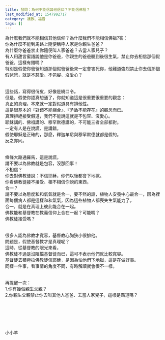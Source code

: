 ```yaml
---
title: 發問：為何不能信其他信仰？不能信佛祖？
last_modified_at: 1547992717
category: 護教、福音
tags: []
---
```


<p>為什麼我們就不能相信其他信仰？為什麼我們不能相信佛祖?<!--more-->答：<br/>你為什麼不能到馬路上隨便稱呼人家是你親生爸爸？<br/>為什麼你爸爸禁止你隨便叫人家爸爸？去當人家兒子？<br/>有人用甜言蜜語說他是你爸爸，你親生的爸爸聽到後很生氣，禁止你去相信那個假爸爸，這樣有錯嗎？<br/>特別是假使你爸爸知道那個假爸爸後來一定會害死你，他難道強烈禁止你去信那個假爸爸，就是不慈愛、不包容、沒愛心？<br/> <br/><br/>這些話，寫得很俏皮，好像是繞口令。<br/>但是，假使你認真想通了，你就知道這是很重要很重要的觀念：<br/>真正的真理，本來就一定對假道具有排他性。<br/>這是很基本的『對錯不能相合』、『矛盾不能存在』的觀念而已。<br/>真理拒絕接受假道，我們不能說這就是不包容、沒愛心。<br/>耶穌講的、佛祖講的、穆罕默德講的，不可能三者全部都對。<br/>一定有人是在說謊、是講錯。<br/>假使耶穌是正確的，那麼，釋迦牟尼與穆罕默德就都是假的。<br/>反之亦同。<br/><br/><br/>條條大路通羅馬，這是說謊。<br/>請不要以為佛教就是包容，沒那回事！<br/>不相信？<br/>你去對佛教徒說：不信耶穌，你們以後都會下地獄。<br/>你看佛教徒接不接受、相不相信你說的東西。<br/>合一？<br/>請不要以為態度和和氣氣就是合一，要不然的話，植物人安養中心最合一，因為裡面每個病人都是這樣和和氣氣，因為這些植物人都喪失生氣能力了。<br/>合一，就是在真理上彼此能合在一起。<br/>佛教能和基督教在教義信仰上合在一起？可能嗎？<br/>佛教徒接受嗎？<br/><br/><br/>很多人認為佛教才寬容，基督教心胸狹小很排他。<br/>問題是，假使基督教才是真理呢？<br/>這時，從基督教的眼光來看，<br/>佛教徒不過是沒阻擋基督徒而已，這可不表示他們就比較寬容。<br/>基督徒去積極拉佛教徒信耶穌，是因為怕他們下地獄，這是在做好事。<br/>同樣一件事，看事情的角度不同，有時解讀就會很不一樣。<br/><br/><br/>再提醒一次：<br/>1.你有幾個親生父親？<br/>2.你親生父親禁止你去叫其他人爸爸、去當人家兒子，這樣是霸道嗎？<br/><br/><br/><br/><br/><br/><br/>小小羊<br/> <br/></p>